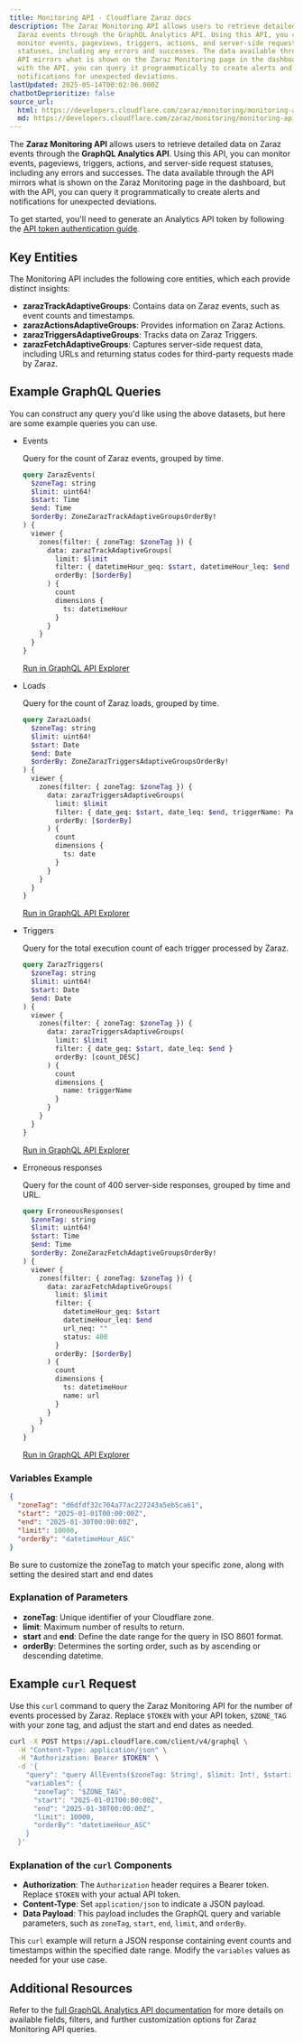 ```yaml
---
title: Monitoring API · Cloudflare Zaraz docs
description: The Zaraz Monitoring API allows users to retrieve detailed data on
  Zaraz events through the GraphQL Analytics API. Using this API, you can
  monitor events, pageviews, triggers, actions, and server-side request
  statuses, including any errors and successes. The data available through the
  API mirrors what is shown on the Zaraz Monitoring page in the dashboard, but
  with the API, you can query it programmatically to create alerts and
  notifications for unexpected deviations.
lastUpdated: 2025-05-14T00:02:06.000Z
chatbotDeprioritize: false
source_url:
  html: https://developers.cloudflare.com/zaraz/monitoring/monitoring-api/
  md: https://developers.cloudflare.com/zaraz/monitoring/monitoring-api/index.md
---
```


The **Zaraz Monitoring API** allows users to retrieve detailed data on Zaraz events through the **GraphQL Analytics API**. Using this API, you can monitor events, pageviews, triggers, actions, and server-side request statuses, including any errors and successes. The data available through the API mirrors what is shown on the Zaraz Monitoring page in the dashboard, but with the API, you can query it programmatically to create alerts and notifications for unexpected deviations.

To get started, you'll need to generate an Analytics API token by following the [API token authentication guide](https://developers.cloudflare.com/analytics/graphql-api/getting-started/authentication/api-token-auth/).

## Key Entities

The Monitoring API includes the following core entities, which each provide distinct insights:

* **zarazTrackAdaptiveGroups**: Contains data on Zaraz events, such as event counts and timestamps.
* **zarazActionsAdaptiveGroups**: Provides information on Zaraz Actions.
* **zarazTriggersAdaptiveGroups**: Tracks data on Zaraz Triggers.
* **zarazFetchAdaptiveGroups**: Captures server-side request data, including URLs and returning status codes for third-party requests made by Zaraz.

## Example GraphQL Queries

You can construct any query you'd like using the above datasets, but here are some example queries you can use.

* Events

  Query for the count of Zaraz events, grouped by time.

  ```graphql
  query ZarazEvents(
    $zoneTag: string
    $limit: uint64!
    $start: Time
    $end: Time
    $orderBy: ZoneZarazTrackAdaptiveGroupsOrderBy!
  ) {
    viewer {
      zones(filter: { zoneTag: $zoneTag }) {
        data: zarazTrackAdaptiveGroups(
          limit: $limit
          filter: { datetimeHour_geq: $start, datetimeHour_leq: $end }
          orderBy: [$orderBy]
        ) {
          count
          dimensions {
            ts: datetimeHour
          }
        }
      }
    }
  }
  ```

  [Run in GraphQL API Explorer](https://graphql.cloudflare.com/explorer?query=I4VwpgTgngBAWgQwggXgUQG5gHYBcDOAFAFAwwAkKA9tmACoIDmAXDPrhAJbaOkUA2nALadcrEN1wA2ACwBCPuXZIxMOsLCKcAE1bqhmsuSoRtkAEJRWcGmETIUdZAGMA1gEFtCAA65OWAHEIKhBvfAB5UwsoBQBKGABvPgxOMAB3SES+MmpaIgAzTn5cSFYEmFz6JlZKWwZGGABfeKSyNpgvXARWFCRUJwQ3Tx8-QODQomz2mEERVXJZ0Sn2wuLSxI6EEr8DAAkQiAB9RjBgGuUIXAAaTe2NfZAj-lOanSbltpMzCEtWAG1jFEflAALofFofMjOEJ4SEdDTYfCcGj4LLTaYEVidMA7MAPCBwxofIntEnvRpAA\&variables=N4IgXg9gdgpgKgQwOYgFwgFoHkByBRAfQEkAREAGhABsBLAWxoBc0BGABjcoGdGEAnZugBMbIQFYAtOwlsAzHBZDUstqhYB2DBRAwoAEzQgR4qWxnyWADmWqNWyhD56YfAEIBPQ3oSMYjejAAEhAArnwEAIIAygDCIAC+QA)

* Loads

  Query for the count of Zaraz loads, grouped by time.

  ```graphql
  query ZarazLoads(
    $zoneTag: string
    $limit: uint64!
    $start: Date
    $end: Date
    $orderBy: ZoneZarazTriggersAdaptiveGroupsOrderBy!
  ) {
    viewer {
      zones(filter: { zoneTag: $zoneTag }) {
        data: zarazTriggersAdaptiveGroups(
          limit: $limit
          filter: { date_geq: $start, date_leq: $end, triggerName: Pageview }
          orderBy: [$orderBy]
        ) {
          count
          dimensions {
            ts: date
          }
        }
      }
    }
  }
  ```

  [Run in GraphQL API Explorer](https://graphql.cloudflare.com/explorer?query=I4VwpgTgngBAWgQwggXgGQPYICYGcAUAUDDACQoYB2YAKggOYBcMuALhAJaX3FkA2HALYdWzEF1YA2ACwBCXqTZJRMACIJWYBWErZm6zQowRskAEJRmcKmETIUNTvXqRcAQWwIADqw4A3MABxCAwQL1wAeRNzKHkAShgAb14-DjAAd0gk3hIKagIAMw4+TQhmRJg82gZmchs6ehgAXwTkknaYT1YEZhQkVEcOZ1cPb18A4NDwog6OgWEVUnmRHNmikshyzo0wAH0XYFqlCFYAGm3NXb4wQ7IdbHP2IZcIADkEQTBmAAUGMFSMs1Vh1jKYIBZmABtUigmIAXWBMFaiJIAGNQpRWCjOkIdLgOFRcNlZrNWLhmF0tCSSE1EbSOvSgU0gA\&variables=N4IgXg9gdgpgKgQwOYgFwgFoHkByBRAfQEkAREAGhABsBLAWxoBc0BGABjcoGdGEAnZugBMbIQFYAtOwmiKIGFAAmaECPFS2MgMxyIfRTD4AhAJ4rFCRjAIBBAMoBhEAF8gA)

* Triggers

  Query for the total execution count of each trigger processed by Zaraz.

  ```graphql
  query ZarazTriggers(
    $zoneTag: string
    $limit: uint64!
    $start: Date
    $end: Date
  ) {
    viewer {
      zones(filter: { zoneTag: $zoneTag }) {
        data: zarazTriggersAdaptiveGroups(
          limit: $limit
          filter: { date_geq: $start, date_leq: $end }
          orderBy: [count_DESC]
        ) {
          count
          dimensions {
            name: triggerName
          }
        }
      }
    }
  }
  ```

  [Run in GraphQL API Explorer](https://graphql.cloudflare.com/explorer?query=I4VwpgTgngBAWgQwggXgFQgSwObcgZwAoAoGGAEhQHsA7MNBbALhnwBcsbtSKAbTALaY2LEJhpsAbABYAhD3LskImABEEbMArA0AJi3WbiAShgBvHgDdMYAO6RzPMtTpEAZpl6aILMzBf0jCyUtIHYMAC+phZksTC6GggsKEioGDh4EPgAggkADmyYlmAA4hBUIHlETnEw-EIq5PXCNXEeXpC+8RpgAPp4wMFKEGwANN2avbxggxQ6upGtsVQQupAAQlAsANoAxhUSvaoAogDKAMIAukvRS2T7IBJ38YI6+Ji0+I61tTQIAmAWBwMpAAHL-LQ-MgRJYwuJwxYRIA\&variables=N4IgXg9gdgpgKgQwOYgFwgFoHkByBRAfQEkAREAGhABsBLAWxoBc0BGABjcoGdGEAnZugBMbIQFYAtOwmiKIGFAAmaECPFS2MgMwgAvkA)

* Erroneous responses

  Query for the count of 400 server-side responses, grouped by time and URL.

  ```graphql
  query ErroneousResponses(
    $zoneTag: string
    $limit: uint64!
    $start: Time
    $end: Time
    $orderBy: ZoneZarazFetchAdaptiveGroupsOrderBy!
  ) {
    viewer {
      zones(filter: { zoneTag: $zoneTag }) {
        data: zarazFetchAdaptiveGroups(
          limit: $limit
          filter: {
            datetimeHour_geq: $start
            datetimeHour_leq: $end
            url_neq: ""
            status: 400
          }
          orderBy: [$orderBy]
        ) {
          count
          dimensions {
            ts: datetimeHour
            name: url
          }
        }
      }
    }
  }
  ```

  [Run in GraphQL API Explorer](https://graphql.cloudflare.com/explorer?query=I4VwpgTgngBAohCB7AdmJIDOAlMmAOqmeAFAFAwwAkAXqmACoCGA5gFwyYAuEAliiwrUANrwC2vLhxD8uANgAsAQiFVuTCFJgNxYVWBQATDjrF7KVJBEOQAQlA4Ateo41MaAMTBcAxgAsAQUMmfC5eADcwAHFkEHxMAHlrOygVAEoYAG8hcN4wAHdILKFKOjRMEgAzXmEuSA5MmDLGVg5aemYWGABfDOzKAZhgriYOGjdPb38gkLDImIx48kHB0QktKjXJEpXq2vrilZXh710ACQwIAH0WMGA29U0do5OwswuQa+E7toNDZ5Wn2EVzQ9xgACJwQDBuouFgOAoAAyI6E9VFWGwQewcADalmSWKgAF0AX1UT4MCguKjDLoUJheERDkcBlxMBxXudLqjKCgmGZpBBhKjugDRYNxWjukA\&variables=N4IgXg9gdgpgKgQwOYgFwgFoHkByBRAfQEkAREAGhABsBLAWxoBc0BGABjcoGdGEAnZugBMbIQFYAtOwlsAzHBZDUstqhYB2DBRAwoAEzQgR4qWxnyWADmWqNWyhD56YfAEIBPQ3oSMYjejAAEhAArnwEAIIAygDCIAC+QA)

### Variables Example

```json
{
  "zoneTag": "d6dfdf32c704a77ac227243a5eb5ca61",
  "start": "2025-01-01T00:00:00Z",
  "end": "2025-01-30T00:00:00Z",
  "limit": 10000,
  "orderBy": "datetimeHour_ASC"
}
```

Be sure to customize the zoneTag to match your specific zone, along with setting the desired start and end dates

### Explanation of Parameters

* **zoneTag**: Unique identifier of your Cloudflare zone.
* **limit**: Maximum number of results to return.
* **start** and **end**: Define the date range for the query in ISO 8601 format.
* **orderBy**: Determines the sorting order, such as by ascending or descending datetime.

## Example `curl` Request

Use this `curl` command to query the Zaraz Monitoring API for the number of events processed by Zaraz. Replace `$TOKEN` with your API token, `$ZONE_TAG` with your zone tag, and adjust the start and end dates as needed.

```bash
curl -X POST https://api.cloudflare.com/client/v4/graphql \
  -H "Content-Type: application/json" \
  -H "Authorization: Bearer $TOKEN" \
  -d '{
    "query": "query AllEvents($zoneTag: String!, $limit: Int!, $start: Date, $end: Date, $orderBy: [ZoneZarazTriggersAdaptiveGroupsOrderBy!]) { viewer { zones(filter: { zoneTag: $zoneTag }) { data: zarazTrackAdaptiveGroups( limit: $limit filter: { datetimeHour_geq: $start datetimeHour_leq: $end } orderBy: [$orderBy] ) { count dimensions { ts: datetimeHour } } } } }",
    "variables": {
      "zoneTag": "$ZONE_TAG",
      "start": "2025-01-01T00:00:00Z",
      "end": "2025-01-30T00:00:00Z",
      "limit": 10000,
      "orderBy": "datetimeHour_ASC"
    }
  }'
```

### Explanation of the `curl` Components

* **Authorization**: The `Authorization` header requires a Bearer token. Replace `$TOKEN` with your actual API token.
* **Content-Type**: Set `application/json` to indicate a JSON payload.
* **Data Payload**: This payload includes the GraphQL query and variable parameters, such as `zoneTag`, `start`, `end`, `limit`, and `orderBy`.

This `curl` example will return a JSON response containing event counts and timestamps within the specified date range. Modify the `variables` values as needed for your use case.

## Additional Resources

Refer to the [full GraphQL Analytics API documentation](https://developers.cloudflare.com/analytics/graphql-api/) for more details on available fields, filters, and further customization options for Zaraz Monitoring API queries.

